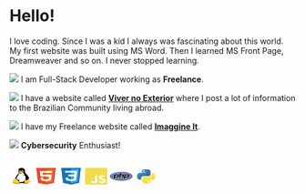 <h1>Hello!</h1>

<p>I love coding. Since I was a kid I always was fascinating about this world. My first website was built using MS Word. Then I learned MS Front Page, Dreamweaver and so on. I never stopped learning.</p>

<p><img src="https://github.com/user-attachments/assets/f89a7a45-6ca9-4393-b5a3-3878304bab46" width="20px">  I am Full-Stack Developer working as <strong>Freelance</strong>.</p>

<p><img src="https://github.com/user-attachments/assets/f3352ad1-c8ec-4009-87ba-d37097315bc6" width="20px">  I have a website called <strong><a href="http://www.vivernoexterior.com" target="_blank">Viver no Exterior</a></strong> where I post a lot of information to the Brazilian Community living abroad.</p>

<p><img src="https://github.com/user-attachments/assets/f11c9f28-4d7c-4707-92be-dc1d5ac9fc14" width="20px">  I have my Freelance website called <strong><a href="http://www.imaggineit.com" target="_blank">Imaggine It</a></strong>.</p>

<p><img src="https://github.com/user-attachments/assets/022fcd9a-2515-4279-b37e-9754117a2ecf" width="20px">  <strong>Cybersecurity</strong> Enthusiast!</p>

<div style="display: inline_block"><br>
  <img align="center" height="30" width="40" src="https://raw.githubusercontent.com/devicons/devicon/master/icons/linux/linux-original.svg">
  <img align="center" height="30" width="40" src="https://raw.githubusercontent.com/devicons/devicon/master/icons/html5/html5-original.svg">
  <img align="center" height="30" width="40" src="https://raw.githubusercontent.com/devicons/devicon/master/icons/css3/css3-original.svg">
  <img align="center" height="30" width="40" src="https://raw.githubusercontent.com/devicons/devicon/master/icons/javascript/javascript-plain.svg">
  <img align="center" height="30" width="40" src="https://raw.githubusercontent.com/devicons/devicon/master/icons/php/php-original.svg">
  <img align="center" height="30" width="40" src="https://raw.githubusercontent.com/devicons/devicon/master/icons/python/python-original.svg">
</div>
